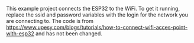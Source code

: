 This example project connects the ESP32 to the WiFi. To get it running, replace the ssid and password variables with the login for the network you are connecting to. The code is from https://www.upesy.com/blogs/tutorials/how-to-connect-wifi-acces-point-with-esp32 and has not been changed.
